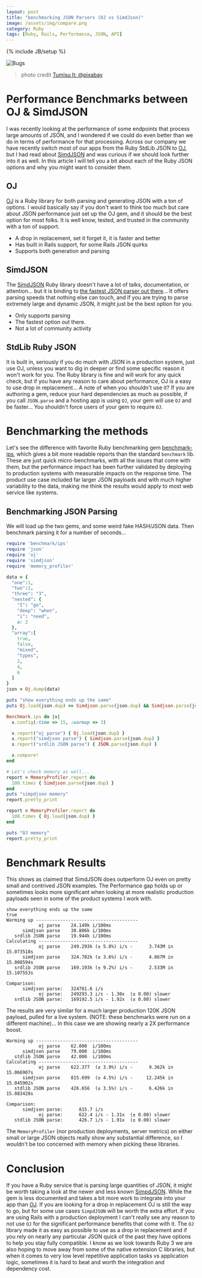 ```yaml
---
layout: post
title: "benchmarking JSON Parsers (OJ vs SimdJson)"
image: /assets/img/compare.png
category: Ruby
tags: [Ruby, Rails, Performance, JSON, API]
---
```


{% include JB/setup %}

![Bugs](/assets/img/compare.png)

> photo credit [Tumisu lt: @pixabay](https://pixabay.com/illustrations/compare-comparison-scale-balance-643305/)

# Performance Benchmarks between OJ & SimdJSON

I was recently looking at the performance of some endpoints that process large amounts of JSON, and I wondered if we could do even better than we do in terms of performance for that processing. Across our company we have recently switch most of our apps from the Ruby StdLib JSON to [OJ](https://github.com/ohler55/oj), but I had read about [SimdJSON](https://github.com/saka1/simdjson_ruby) and was curious if we should look further into it as well. In this article I will tell you a bit about each of the Ruby JSON options and why you might want to consider them.

## OJ

[OJ](https://github.com/ohler55/oj) is a Ruby library for both parsing and generating JSON with a ton of options. I would basically say if you don't want to think too much but care about JSON performance just set up the OJ gem, and it should be the best option for most folks. It is well know, tested, and trusted in the community with a ton of support.

* A drop in replacement, set it forget it, it is faster and better
* Has built in Rails support, for some Rails JSON quirks
* Supports both generation and parsing

## SimdJSON

The [SimdJSON](https://github.com/saka1/simdjson_ruby) Ruby library doesn't have a lot of talks, documentation, or attention... but it is binding to [the fastest JSON parser out there](https://github.com/simdjson/simdjson)... It offers parsing speeds that nothing else can touch, and if you are trying to parse extremely large and dynamic JSON, it might just be the best option for you. 

* Only supports parsing
* The fastest option out there.
* Not a lot of community activity

## StdLib Ruby JSON

It is built in, seriously if you do much with JSON in a production system, just use OJ, unless you want to dig in deeper or find some specific reason it won't work for you. The Ruby library is fine and will work for any quick check, but if you have any reason to care about performance, OJ is a easy to use drop in replacement... A note of when you shouldn't use it? If you are authoring a gem, reduce your hard dependencies as much as possible, if you call `JSON.parse` and a hosting app is using `OJ`, your gem will use `OJ` and be faster... You shouldn't force users of your gem to require `OJ`.

# Benchmarking the methods

Let's see the difference with favorite Ruby benchmarking gem [benchmark-ips](https://github.com/evanphx/benchmark-ips), which gives a bit more readable reports than the standard `benchmark` lib. These are just quick micro-benchmarks, with all the issues that come with them, but the performance impact has been further validated by deploying to production systems with measurable impacts on the response time. The product use case included far larger JSON payloads and with much higher variability to the data, making me think the results would apply to most web service like systems.

## Benchmarking JSON Parsing

We will load up the two gems, and some weird fake HASH/JSON data. Then benchmark parsing it for a number of seconds...

```ruby
require 'benchmark/ips'
require 'json'
require 'oj'
require 'simdjson'
require 'memory_profiler'

data = {
  "one":1,
  "two":2,
  "three": "3",
  "nested": {
    "I": "go",
    "deep": "when",
    "i": "need",
    a: 2
  },
  "array":[
    true,
    false,
    "mixed",
    "types",
    2,
    4,
    6
  ]
}
json = Oj.dump(data)

puts "show everything ends up the same"
puts Oj.load(json.dup) == Simdjson.parse(json.dup) && Simdjson.parse(json.dup) == JSON.parse(json.dup)

Benchmark.ips do |x|
  x.config(:time => 15, :warmup => 3)

  x.report("oj parse") { Oj.load(json.dup) }
  x.report("simdjson parse") { Simdjson.parse(json.dup) }
  x.report("srdlib JSON parse") { JSON.parse(json.dup) }

  x.compare!
end

# Let's check memory as well...
report = MemoryProfiler.report do
  100.times { Simdjson.parse(json.dup) }
end
puts "simpdjson memory"
report.pretty_print

report = MemoryProfiler.report do
  100.times { Oj.load(json.dup) }
end

puts "OJ memory"
report.pretty_print
```

# Benchmark Results

This shows as claimed that SimdJSON does outperform OJ even on pretty small and contrived JSON examples. The Performance gap holds up or sometimes looks more significant when looking at more realistic production payloads seen in some of the product systems I work with. 

```
show everything ends up the same
true
Warming up --------------------------------------
            oj parse    24.149k i/100ms
      simdjson parse    30.806k i/100ms
   srdlib JSON parse    19.944k i/100ms
Calculating -------------------------------------
            oj parse    249.293k (± 5.8%) i/s -      3.743M in  15.073518s
      simdjson parse    324.782k (± 3.6%) i/s -      4.867M in  15.008594s
   srdlib JSON parse    169.193k (± 9.2%) i/s -      2.533M in  15.107553s

Comparison:
      simdjson parse:   324781.6 i/s
            oj parse:   249293.3 i/s - 1.30x  (± 0.00) slower
   srdlib JSON parse:   169192.5 i/s - 1.92x  (± 0.00) slower
```

The results are very similar for a much larger production 120K JSON payload, pulled for a live system. (NOTE: these benchmarks were run on a different machine)... In this case we are showing nearly a 2X performance boost.

```
Warming up --------------------------------------
            oj parse    62.000  i/100ms
      simdjson parse    79.000  i/100ms
   stdlib JSON parse    42.000  i/100ms
Calculating -------------------------------------
            oj parse    622.377  (± 3.9%) i/s -      9.362k in  15.066907s
      simdjson parse    815.699  (± 4.5%) i/s -     12.245k in  15.045902s
   stdlib JSON parse    426.656  (± 3.5%) i/s -      6.426k in  15.083428s

Comparison:
      simdjson parse:      815.7 i/s
            oj parse:      622.4 i/s - 1.31x  (± 0.00) slower
   stdlib JSON parse:      426.7 i/s - 1.91x  (± 0.00) slower
```

The `MemoryProfiler` (nor production deployments, server metrics) on either small or large JSON objects really show any substantial difference, so I wouldn't be too concerned with memory when picking these libraries.

# Conclusion

If you have a Ruby service that is parsing large quantities of JSON, it might be worth taking a look at the newer and less known [SimpdJSON](https://github.com/saka1/simdjson_ruby). While the gem is less documented and takes a bit more work to integrate into your app than [OJ](https://github.com/ohler55/oj). If you are looking for a drop in replacement OJ is still the way to go, but for some use cases `SimpdJSON` will be worth the extra effort. If you are using Rails with a production deployment I can't really see any reason to not use `OJ` for the significant performance benefits that come with it. The `OJ` library made it as easy as possible to use as a drop in replacement and if you rely on nearly any particular JSON quick of the past they have options to help you stay fully compatible. I know as we look towards Ruby 3 we are also hoping to move away from some of the native extension C libraries, but when it comes to very low level repetitive application tasks vs application logic, sometimes it is hard to beat and worth the integration and dependency cost.

